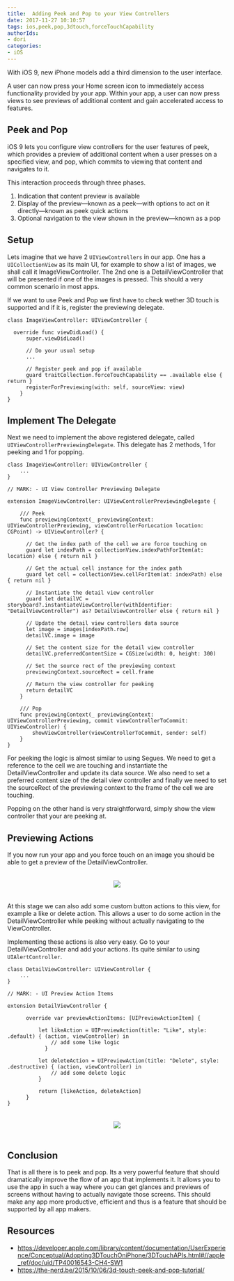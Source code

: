 ```yaml
---
title:  Adding Peek and Pop to your View Controllers
date: 2017-11-27 10:10:57
tags: ios,peek,pop,3dtouch,forceTouchCapability
authorIds:
- dori
categories:
- iOS
---
```


With iOS 9, new iPhone models add a third dimension to the user interface.

A user can now press your Home screen icon to immediately access functionality provided by your app.
Within your app, a user can now press views to see previews of additional content and gain accelerated access to features.

## Peek and Pop

iOS 9 lets you configure view controllers for the user features of peek, which provides a preview of additional content when a user presses on a specified view, and pop, which commits to viewing that content and navigates to it.

This interaction proceeds through three phases.

1. Indication that content preview is available
2. Display of the preview—known as a peek—with options to act on it directly—known as peek quick actions
3. Optional navigation to the view shown in the preview—known as a pop

## Setup

Lets imagine that we have 2 `UIViewControllers` in our app. One has a `UICollectionView` as its main UI, for example to show a list of images, we shall call it ImageViewController. The 2nd one is a DetailViewController that will be presented if one of the images is pressed. This should a very common scenario in most apps.

If we want to use Peek and Pop we first have to check wether 3D touch is supported and if it is, register the previewing delegate.

```
class ImageViewController: UIViewController {

  override func viewDidLoad() {
      super.viewDidLoad()

      // Do your usual setup
      ...

      // Register peek and pop if available
      guard traitCollection.forceTouchCapability == .available else { return }
      registerForPreviewing(with: self, sourceView: view)
    }   
}
```

## Implement The Delegate

Next we need to implement the above registered delegate, called `UIViewControllerPreviewingDelegate`. This delegate has 2 methods, 1 for peeking and 1 for popping.

```
class ImageViewController: UIViewController {
    ...
}

// MARK: - UI View Controller Previewing Delegate

extension ImageViewController: UIViewControllerPreviewingDelegate {

    /// Peek
    func previewingContext(_ previewingContext: UIViewControllerPreviewing, viewControllerForLocation location: CGPoint) -> UIViewController? {

      // Get the index path of the cell we are force touching on
      guard let indexPath = collectionView.indexPathForItem(at: location) else { return nil }

      // Get the actual cell instance for the index path
      guard let cell = collectionView.cellForItem(at: indexPath) else { return nil }

      // Instantiate the detail view controller
      guard let detailVC = storyboard?.instantiateViewController(withIdentifier: "DetailViewController") as? DetailViewController else { return nil }

      // Update the detail view controllers data source
      let image = images[indexPath.row]
      detailVC.image = image

      // Set the content size for the detail view controller
      detailVC.preferredContentSize = CGSize(width: 0, height: 300)

      // Set the source rect of the previewing context
      previewingContext.sourceRect = cell.frame

      // Return the view controller for peeking
      return detailVC
    }

    /// Pop
    func previewingContext(_ previewingContext: UIViewControllerPreviewing, commit viewControllerToCommit: UIViewController) {
        showViewController(viewControllerToCommit, sender: self)
    }
}
``` 

For peeking the logic is almost similar to using Segues. We need to get a reference to the cell we are touching and instantiate the DetailViewController and update its data source. We also need to set a preferred content size of the detail view controller and finally we need to set the sourceRect of the previewing context to the frame of the cell we are touching.

Popping on the other hand is very straightforward, simply show the view controller that your are peeking at.

## Previewing Actions

If you now run your app and you force touch on an image you should be able to get a preview of the DetailViewController.

<p align=center>
<img src=https://cdn-laravel.vapor.cloud/image/nstack/translate_values/peek-pop_PgLJZtnHgg.jpg?width=280 style=";margin:20px;">


At this stage we can also add some custom button actions to this view, for example a like or delete action. This allows a user to do some action in the DetailViewController while peeking without actually navigating to the ViewController.

Implementing these actions is also very easy. Go to your DetailViewController and add your actions. Its quite similar to using `UIAlertController`.


```
class DetailViewController: UIViewController {
    ...
}

// MARK: - UI Preview Action Items

extension DetailViewController {

      override var previewActionItems: [UIPreviewActionItem] {

          let likeAction = UIPreviewAction(title: "Like", style: .default) { (action, viewController) in
              // add some like logic
            }

          let deleteAction = UIPreviewAction(title: "Delete", style: .destructive) { (action, viewController) in
              // add some delete logic
          }

          return [likeAction, deleteAction]
      }
}
```

<p align=center>
<img src=https://cdn-laravel.vapor.cloud/image/nstack/translate_values/peek-previewaction-2_uG9NQSv7Pg.jpg?width=280 style=";margin:20px;">

## Conclusion

That is all there is to peek and pop. Its a very powerful feature that should dramatically improve the flow of an app that implements it. It allows you to use the app in such a way where you can get glances and previews of screens without having to actually navigate those screens. This should make any app more productive, efficient and thus is a feature that should be supported by all app makers.

## Resources

* https://developer.apple.com/library/content/documentation/UserExperience/Conceptual/Adopting3DTouchOniPhone/3DTouchAPIs.html#//apple_ref/doc/uid/TP40016543-CH4-SW1
* https://the-nerd.be/2015/10/06/3d-touch-peek-and-pop-tutorial/

